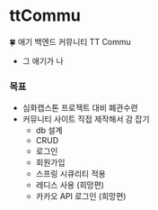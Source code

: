 # ttCommu
🍀 애기 백엔드 커뮤니티 TT Commu
 - 그 애기가 나

### 목표
 - 심화캡스톤 프로젝트 대비 폐관수련
 - 커뮤니티 사이트 직접 제작해서 감 잡기
   - db 설계
   - CRUD
   - 로그인
   - 회원가입
   - 스프링 시큐리티 적용
   - 레디스 사용 (희망편)
   - 카카오 API 로그인 (희망편)
